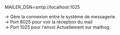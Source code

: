 MAILER_DSN=smtp://localhost:1025

-> Gère la connexion entre le système de messagerie <br>
-> Port 8025 pour voir la réception du mail  <br>
-> Port 1025 pour l'envoi
Actuellement sur mailhog
